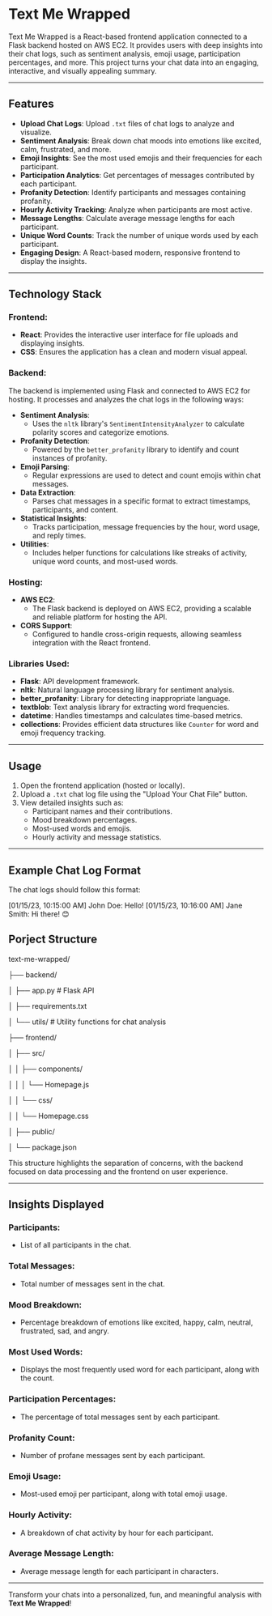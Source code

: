 # Text Me Wrapped

Text Me Wrapped is a React-based frontend application connected to a Flask backend hosted on AWS EC2. It provides users with deep insights into their chat logs, such as sentiment analysis, emoji usage, participation percentages, and more. This project turns your chat data into an engaging, interactive, and visually appealing summary.

---

## Features

- **Upload Chat Logs**: Upload `.txt` files of chat logs to analyze and visualize.
- **Sentiment Analysis**: Break down chat moods into emotions like excited, calm, frustrated, and more.
- **Emoji Insights**: See the most used emojis and their frequencies for each participant.
- **Participation Analytics**: Get percentages of messages contributed by each participant.
- **Profanity Detection**: Identify participants and messages containing profanity.
- **Hourly Activity Tracking**: Analyze when participants are most active.
- **Message Lengths**: Calculate average message lengths for each participant.
- **Unique Word Counts**: Track the number of unique words used by each participant.
- **Engaging Design**: A React-based modern, responsive frontend to display the insights.

---

## Technology Stack

### Frontend:

- **React**: Provides the interactive user interface for file uploads and displaying insights.
- **CSS**: Ensures the application has a clean and modern visual appeal.

### Backend:

The backend is implemented using Flask and connected to AWS EC2 for hosting. It processes and analyzes the chat logs in the following ways:

- **Sentiment Analysis**:
  - Uses the `nltk` library's `SentimentIntensityAnalyzer` to calculate polarity scores and categorize emotions.
- **Profanity Detection**:
  - Powered by the `better_profanity` library to identify and count instances of profanity.
- **Emoji Parsing**:
  - Regular expressions are used to detect and count emojis within chat messages.
- **Data Extraction**:
  - Parses chat messages in a specific format to extract timestamps, participants, and content.
- **Statistical Insights**:
  - Tracks participation, message frequencies by the hour, word usage, and reply times.
- **Utilities**:
  - Includes helper functions for calculations like streaks of activity, unique word counts, and most-used words.

### Hosting:

- **AWS EC2**:
  - The Flask backend is deployed on AWS EC2, providing a scalable and reliable platform for hosting the API.
- **CORS Support**:
  - Configured to handle cross-origin requests, allowing seamless integration with the React frontend.

### Libraries Used:

- **Flask**: API development framework.
- **nltk**: Natural language processing library for sentiment analysis.
- **better_profanity**: Library for detecting inappropriate language.
- **textblob**: Text analysis library for extracting word frequencies.
- **datetime**: Handles timestamps and calculates time-based metrics.
- **collections**: Provides efficient data structures like `Counter` for word and emoji frequency tracking.

---

## Usage

1. Open the frontend application (hosted or locally).
2. Upload a `.txt` chat log file using the "Upload Your Chat File" button.
3. View detailed insights such as:
   - Participant names and their contributions.
   - Mood breakdown percentages.
   - Most-used words and emojis.
   - Hourly activity and message statistics.

---

## Example Chat Log Format

The chat logs should follow this format:

[01/15/23, 10:15:00 AM] John Doe: Hello!
[01/15/23, 10:16:00 AM] Jane Smith: Hi there! 😊

## Porject Structure 

text-me-wrapped/

├── backend/

│   ├── app.py        # Flask API

│   ├── requirements.txt

│   └── utils/        # Utility functions for chat analysis

├── frontend/

│   ├── src/

│   │   ├── components/

│   │   │   └── Homepage.js 

│   │   └── css/

│   │       └── Homepage.css 

│   ├── public/

│   └── package.json


This structure highlights the separation of concerns, with the backend focused on data processing and the frontend on user experience.

---

## Insights Displayed

### Participants:
- List of all participants in the chat.

### Total Messages:
- Total number of messages sent in the chat.

### Mood Breakdown:
- Percentage breakdown of emotions like excited, happy, calm, neutral, frustrated, sad, and angry.

### Most Used Words:
- Displays the most frequently used word for each participant, along with the count.

### Participation Percentages:
- The percentage of total messages sent by each participant.

### Profanity Count:
- Number of profane messages sent by each participant.

### Emoji Usage:
- Most-used emoji per participant, along with total emoji usage.

### Hourly Activity:
- A breakdown of chat activity by hour for each participant.

### Average Message Length:
- Average message length for each participant in characters.

---

Transform your chats into a personalized, fun, and meaningful analysis with **Text Me Wrapped**!

